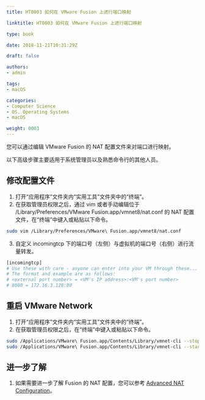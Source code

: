```yaml
---
title: HT0003 如何在 VMware Fusion 上进行端口映射

linktitle: HT0003 如何在 VMware Fusion 上进行端口映射

type: book

date: 2018-11-21T10:31:29Z

draft: false

authors:
- admin

tags:
- macOS

categories:
- Computer Science 
- OS. Operating Systems
- macOS

weight: 0003
---
```


您可以通过编辑 VMware Fusion 的 NAT 配置文件来对端口进行映射。

以下高级步骤主要适用于系统管理员以及熟悉命令行的其他人员。

## 修改配置文件

1. 打开“应用程序”文件夹内“实用工具”文件夹中的“终端”。
2. 在获取管理员权限之后，通过 vim 或者手动编辑位于 /Library/Preferences/VMware Fusion.app/vmnet8/nat.conf 的 NAT 配置文件，在“终端”中键入或粘贴以下命令。

```bash
sudo vim /Library/Preferences/VMware\ Fusion.app/vmnet8/nat.conf
```

3. 自定义 incomingtcp 下的端口号（左侧）与虚拟机的端口号（右侧）进行流量转发。

```bash
[incomingtcp]
# Use these with care - anyone can enter into your VM through these...
# The format and example are as follows:
# <external port number> = <VM's IP address>:<VM's port number>
# 8080 = 172.16.3.128:80
```

## 重启 VMware Network

1. 打开“应用程序”文件夹内“实用工具”文件夹中的“终端”。
2. 在获取管理员权限之后，在“终端”中键入或粘贴以下命令。

```bash
sudo /Applications/VMware\ Fusion.app/Contents/Library/vmnet-cli --stop
sudo /Applications/VMware\ Fusion.app/Contents/Library/vmnet-cli --start
```

## 进一步了解

1. 如果需要进一步了解 Fusion 的 NAT 配置，您可以参考 [Advanced NAT Configuration](https://www.vmware.com/support/ws3/doc/ws32_network21.html)。